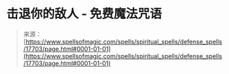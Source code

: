 <!--yml

category: 未分类

date: 2024-06-12 18:58:59

-->

# 击退你的敌人 - 免费魔法咒语

> 来源：[https://www.spellsofmagic.com/spells/spiritual_spells/defense_spells/17703/page.html#0001-01-01](https://www.spellsofmagic.com/spells/spiritual_spells/defense_spells/17703/page.html#0001-01-01)
